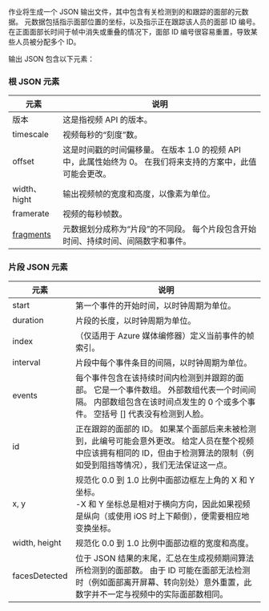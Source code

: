 作业将生成一个 JSON 输出文件，其中包含有关检测到的和跟踪的面部的元数据。 元数据包括指示面部位置的坐标，以及指示正在跟踪该人员的面部 ID 编号。 在正面面部长时间于帧中消失或重叠的情况下，面部 ID 编号很容易重置，导致某些人员被分配多个 ID。

输出 JSON 包含以下元素：

### <a name="root-json-elements"></a>根 JSON 元素

| 元素 | 说明 |
| --- | --- |
| 版本 |这是指视频 API 的版本。 |
| timescale |视频每秒的“刻度”数。 |
| offset |这是时间戳的时间偏移量。 在版本 1.0 的视频 API 中，此属性始终为 0。 在我们将来支持的方案中，此值可能会更改。 |
| width、hight |输出视频帧的宽度和高度，以像素为单位。|
| framerate |视频的每秒帧数。 |
| [fragments](#fragments-json-elements) |元数据划分成称为“片段”的不同段。 每个片段包含开始时间、持续时间、间隔数字和事件。 |

### <a name="fragments-json-elements"></a>片段 JSON 元素

|元素|说明|
|---|---|
| start |第一个事件的开始时间，以时钟周期为单位。 |
| duration |片段的长度，以时钟周期为单位。 |
| index | （仅适用于 Azure 媒体编修器）定义当前事件的帧索引。 |
| interval |片段中每个事件条目的间隔，以时钟周期为单位。 |
| events |每个事件包含在该持续时间内检测到并跟踪的面部。 它是一个事件数组。 外部数组代表一个时间间隔。 内部数组包含在该时间点发生的 0 个或多个事件。 空括号 [] 代表没有检测到人脸。 |
| id |正在跟踪的面部的 ID。 如果某个面部后来未被检测到，此编号可能会意外更改。 给定人员在整个视频中应该拥有相同的 ID，但由于检测算法的限制（例如受到阻挡等情况），我们无法保证这一点。 |
| x, y |规范化 0.0 到 1.0 比例中面部边框左上角的 X 和 Y 坐标。 <br/>-X 和 Y 坐标总是相对于横向方向，因此如果视频是纵向（或使用 iOS 时上下颠倒），便需要相应地变换坐标。 |
| width, height |规范化 0.0 到 1.0 比例中面部边框的宽度和高度。 |
| facesDetected |位于 JSON 结果的末尾，汇总在生成视频期间算法所检测到的面部数。 由于 ID 可能在面部无法检测时（例如面部离开屏幕、转向别处）意外重置，此数字并不一定与视频中的实际面部数相同。 |
